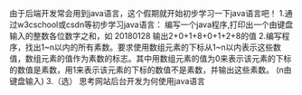 由于后端开发常会用到java语言，这个假期就开始初步学习一下java语言吧！
1.通过w3cschool或csdn等初步学习java语言：
编写一个java程序,打印出一个由键盘输入的整数各位数字之和，如 20180128 输出2+0+1+8+0+1+2+8的值
2.编写程序，找出1~n以内的所有素数。要求使用数组元素的下标从1~n以内表示这些数值，数组元素的值作为素数的标志。其中用数组元素的值为0来表示该元素的下标的数值是素数，用1来表示该元素的下标的数值不是素数，并输出这些素数。
(n由键盘输入)
3.（选） 思考网站后台开发为何使用java语言